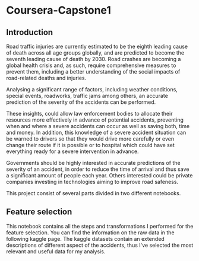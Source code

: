 # Coursera-Capstone1

<h2>Introduction</h2>

<p>Road traffic injuries are currently estimated to be the eighth leading cause of death across all age groups globally, and are predicted to become the seventh leading cause of death by 2030.
Road crashes are becoming a global health crisis and, as such, require comprehensive measures to prevent them, including a better understanding of the social impacts of road-related deaths and injuries.

Analysing a significant range of factors, including weather conditions, special events, roadworks, traffic jams among others, an accurate prediction of the severity of the accidents can be performed.

These insights, could allow law enforcement bodies to allocate their resources more effectively in advance of potential accidents, preventing when and where a severe accidents can occur as well as saving both, time and money. In addition, this knowledge of a severe accident situation can be warned to drivers so that they would drive more carefully or even change their route if it is possible or to hospital which could have set everything ready for a severe intervention in advance.

Governments should be highly interested in accurate predictions of the severity of an accident, in order to reduce the time of arrival and thus save a significant amount of people each year. Others interested could be private companies investing in technologies aiming to improve road safeness.

This project consist of several parts divided in two different notebooks.</p>

<h2>Feature selection</h2>

<p>This notebook contains all the steps and transformations I performed for the feature selection. You can find the information on the raw data in the following kaggle page. The kaggle datasets contain an extended descriptions of different aspect of the accidents, thus I've selected the most relevant and useful data for my analysis.</p>
